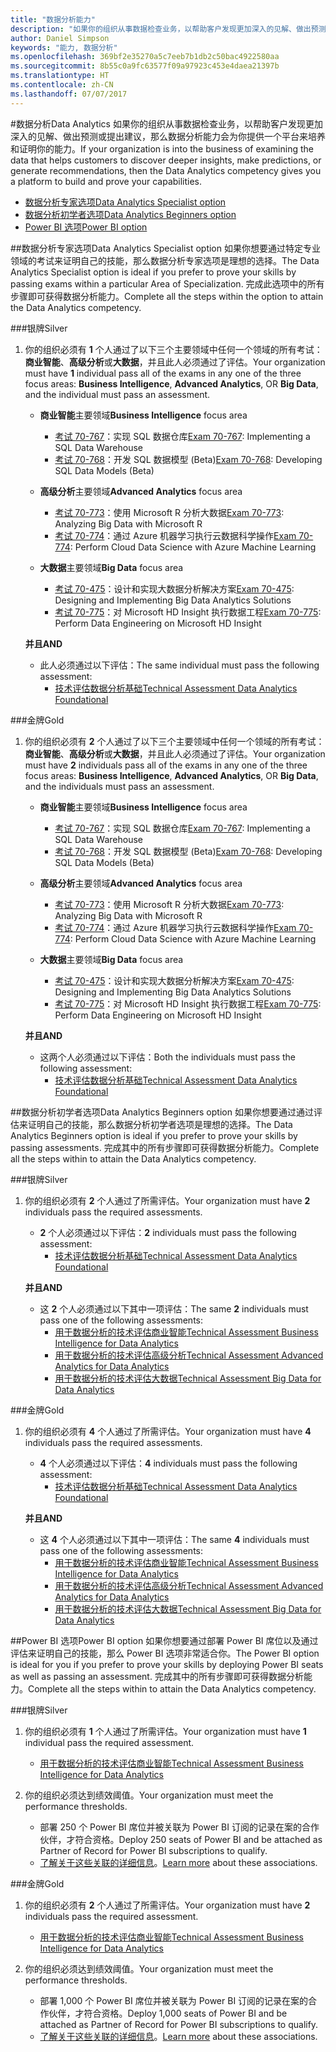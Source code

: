 ```yaml
---
title: "数据分析能力"
description: "如果你的组织从事数据检查业务，以帮助客户发现更加深入的见解、做出预测或提出建议，那么数据分析能力会为你提供一个平台来培养和证明你的能力。"
author: Daniel Simpson
keywords: "能力, 数据分析"
ms.openlocfilehash: 369bf2e35270a5c7eeb7b1db2c50bac4922580aa
ms.sourcegitcommit: 8b55c0a9fc63577f09a97923c453e4daea21397b
ms.translationtype: HT
ms.contentlocale: zh-CN
ms.lasthandoff: 07/07/2017
---
```

#<a name="data-analytics"></a><span data-ttu-id="0130f-104">数据分析</span><span class="sxs-lookup"><span data-stu-id="0130f-104">Data Analytics</span></span>
<span data-ttu-id="0130f-105">如果你的组织从事数据检查业务，以帮助客户发现更加深入的见解、做出预测或提出建议，那么数据分析能力会为你提供一个平台来培养和证明你的能力。</span><span class="sxs-lookup"><span data-stu-id="0130f-105">If your organization is into the business of examining the data that helps customers to discover deeper insights, make predictions, or generate recommendations, then the Data Analytics competency gives you a platform to build and prove your capabilities.</span></span>

- [<span data-ttu-id="0130f-106">数据分析专家选项</span><span class="sxs-lookup"><span data-stu-id="0130f-106">Data Analytics Specialist option</span></span>](#data-analytics-specialist-option)
- [<span data-ttu-id="0130f-107">数据分析初学者选项</span><span class="sxs-lookup"><span data-stu-id="0130f-107">Data Analytics Beginners option</span></span>](#data-analytics-beginners-option)
- [<span data-ttu-id="0130f-108">Power BI 选项</span><span class="sxs-lookup"><span data-stu-id="0130f-108">Power BI option</span></span>](#power-bi-option)

##<a name="data-analytics-specialist-option"></a><span data-ttu-id="0130f-109">数据分析专家选项</span><span class="sxs-lookup"><span data-stu-id="0130f-109">Data Analytics Specialist option</span></span>
<span data-ttu-id="0130f-110">如果你想要通过特定专业领域的考试来证明自己的技能，那么数据分析专家选项是理想的选择。</span><span class="sxs-lookup"><span data-stu-id="0130f-110">The Data Analytics Specialist option is ideal if you prefer to prove your skills by passing exams within a particular Area of Specialization.</span></span> <span data-ttu-id="0130f-111">完成此选项中的所有步骤即可获得数据分析能力。</span><span class="sxs-lookup"><span data-stu-id="0130f-111">Complete all the steps within the option to attain the Data Analytics competency.</span></span>

###<a name="silver"></a><span data-ttu-id="0130f-112">银牌</span><span class="sxs-lookup"><span data-stu-id="0130f-112">Silver</span></span>
1. <span data-ttu-id="0130f-113">你的组织必须有 **1** 个人通过了以下三个主要领域中任何一个领域的所有考试：**商业智能**、**高级分析**或**大数据**，并且此人必须通过了评估。</span><span class="sxs-lookup"><span data-stu-id="0130f-113">Your organization must have **1** individual pass all of the exams in any one of the three focus areas: **Business Intelligence**, **Advanced Analytics**, OR **Big Data**, and the individual must pass an assessment.</span></span>

    - <span data-ttu-id="0130f-114">**商业智能**主要领域</span><span class="sxs-lookup"><span data-stu-id="0130f-114">**Business Intelligence** focus area</span></span>
        - <span data-ttu-id="0130f-115">[考试 70-767](https://www.microsoft.com/en-us/learning/exam-70-767.aspx)：实现 SQL 数据仓库</span><span class="sxs-lookup"><span data-stu-id="0130f-115">[Exam 70-767](https://www.microsoft.com/en-us/learning/exam-70-767.aspx): Implementing a SQL Data Warehouse</span></span> 
        - <span data-ttu-id="0130f-116">[考试 70-768](https://www.microsoft.com/en-us/learning/exam-70-768.aspx)：开发 SQL 数据模型 (Beta)</span><span class="sxs-lookup"><span data-stu-id="0130f-116">[Exam 70-768](https://www.microsoft.com/en-us/learning/exam-70-768.aspx): Developing SQL Data Models (Beta)</span></span>

    - <span data-ttu-id="0130f-117">**高级分析**主要领域</span><span class="sxs-lookup"><span data-stu-id="0130f-117">**Advanced Analytics** focus area</span></span>
        - <span data-ttu-id="0130f-118">[考试 70-773](https://www.microsoft.com/en-us/learning/exam-70-773.aspx)：使用 Microsoft R 分析大数据</span><span class="sxs-lookup"><span data-stu-id="0130f-118">[Exam 70-773](https://www.microsoft.com/en-us/learning/exam-70-773.aspx): Analyzing Big Data with Microsoft R</span></span>
        - <span data-ttu-id="0130f-119">[考试 70-774](https://www.microsoft.com/en-us/learning/exam-70-774.aspx)：通过 Azure 机器学习执行云数据科学操作</span><span class="sxs-lookup"><span data-stu-id="0130f-119">[Exam 70-774](https://www.microsoft.com/en-us/learning/exam-70-774.aspx): Perform Cloud Data Science with Azure Machine Learning</span></span>

    - <span data-ttu-id="0130f-120">**大数据**主要领域</span><span class="sxs-lookup"><span data-stu-id="0130f-120">**Big Data** focus area</span></span>
        - <span data-ttu-id="0130f-121">[考试 70-475](https://www.microsoft.com/en-us/learning/exam-70-475.aspx)：设计和实现大数据分析解决方案</span><span class="sxs-lookup"><span data-stu-id="0130f-121">[Exam 70-475](https://www.microsoft.com/en-us/learning/exam-70-475.aspx): Designing and Implementing Big Data Analytics Solutions</span></span>
        - <span data-ttu-id="0130f-122">[考试 70-775](https://www.microsoft.com/en-us/learning/exam-70-775.aspx)：对 Microsoft HD Insight 执行数据工程</span><span class="sxs-lookup"><span data-stu-id="0130f-122">[Exam 70-775](https://www.microsoft.com/en-us/learning/exam-70-775.aspx): Perform Data Engineering on Microsoft HD Insight</span></span>

    **<span data-ttu-id="0130f-123">并且</span><span class="sxs-lookup"><span data-stu-id="0130f-123">AND</span></span>**

    - <span data-ttu-id="0130f-124">此人必须通过以下评估：</span><span class="sxs-lookup"><span data-stu-id="0130f-124">The same individual must pass the following assessment:</span></span>
        - [<span data-ttu-id="0130f-125">技术评估数据分析基础</span><span class="sxs-lookup"><span data-stu-id="0130f-125">Technical Assessment Data Analytics Foundational</span></span>](https://partneruniversity.microsoft.com/?whr=uri:MicrosoftAccount&courseId=14356&scoId=w5Ubm2ygB_4304778676)

###<a name="gold"></a><span data-ttu-id="0130f-126">金牌</span><span class="sxs-lookup"><span data-stu-id="0130f-126">Gold</span></span>
1. <span data-ttu-id="0130f-127">你的组织必须有 **2** 个人通过了以下三个主要领域中任何一个领域的所有考试：**商业智能**、**高级分析**或**大数据**，并且此人必须通过了评估。</span><span class="sxs-lookup"><span data-stu-id="0130f-127">Your organization must have **2** individuals pass all of the exams in any one of the three focus areas: **Business Intelligence**, **Advanced Analytics**, OR **Big Data**, and the individuals must pass an assessment.</span></span>

    - <span data-ttu-id="0130f-128">**商业智能**主要领域</span><span class="sxs-lookup"><span data-stu-id="0130f-128">**Business Intelligence** focus area</span></span>
        - <span data-ttu-id="0130f-129">[考试 70-767](https://www.microsoft.com/en-us/learning/exam-70-767.aspx)：实现 SQL 数据仓库</span><span class="sxs-lookup"><span data-stu-id="0130f-129">[Exam 70-767](https://www.microsoft.com/en-us/learning/exam-70-767.aspx): Implementing a SQL Data Warehouse</span></span> 
        - <span data-ttu-id="0130f-130">[考试 70-768](https://www.microsoft.com/en-us/learning/exam-70-768.aspx)：开发 SQL 数据模型 (Beta)</span><span class="sxs-lookup"><span data-stu-id="0130f-130">[Exam 70-768](https://www.microsoft.com/en-us/learning/exam-70-768.aspx): Developing SQL Data Models (Beta)</span></span>

    - <span data-ttu-id="0130f-131">**高级分析**主要领域</span><span class="sxs-lookup"><span data-stu-id="0130f-131">**Advanced Analytics** focus area</span></span>
        - <span data-ttu-id="0130f-132">[考试 70-773](https://www.microsoft.com/en-us/learning/exam-70-773.aspx)：使用 Microsoft R 分析大数据</span><span class="sxs-lookup"><span data-stu-id="0130f-132">[Exam 70-773](https://www.microsoft.com/en-us/learning/exam-70-773.aspx): Analyzing Big Data with Microsoft R</span></span>
        - <span data-ttu-id="0130f-133">[考试 70-774](https://www.microsoft.com/en-us/learning/exam-70-774.aspx)：通过 Azure 机器学习执行云数据科学操作</span><span class="sxs-lookup"><span data-stu-id="0130f-133">[Exam 70-774](https://www.microsoft.com/en-us/learning/exam-70-774.aspx): Perform Cloud Data Science with Azure Machine Learning</span></span>

    - <span data-ttu-id="0130f-134">**大数据**主要领域</span><span class="sxs-lookup"><span data-stu-id="0130f-134">**Big Data** focus area</span></span>
        - <span data-ttu-id="0130f-135">[考试 70-475](https://www.microsoft.com/en-us/learning/exam-70-475.aspx)：设计和实现大数据分析解决方案</span><span class="sxs-lookup"><span data-stu-id="0130f-135">[Exam 70-475](https://www.microsoft.com/en-us/learning/exam-70-475.aspx): Designing and Implementing Big Data Analytics Solutions</span></span>
        - <span data-ttu-id="0130f-136">[考试 70-775](https://www.microsoft.com/en-us/learning/exam-70-775.aspx)：对 Microsoft HD Insight 执行数据工程</span><span class="sxs-lookup"><span data-stu-id="0130f-136">[Exam 70-775](https://www.microsoft.com/en-us/learning/exam-70-775.aspx): Perform Data Engineering on Microsoft HD Insight</span></span>

    **<span data-ttu-id="0130f-137">并且</span><span class="sxs-lookup"><span data-stu-id="0130f-137">AND</span></span>**

    - <span data-ttu-id="0130f-138">这两个人必须通过以下评估：</span><span class="sxs-lookup"><span data-stu-id="0130f-138">Both the individuals must pass the following assessment:</span></span> 
        - [<span data-ttu-id="0130f-139">技术评估数据分析基础</span><span class="sxs-lookup"><span data-stu-id="0130f-139">Technical Assessment Data Analytics Foundational</span></span>](https://partneruniversity.microsoft.com/?whr=uri:MicrosoftAccount&courseId=14356&scoId=w5Ubm2ygB_4304778676)

##<a name="data-analytics-beginners-option"></a><span data-ttu-id="0130f-140">数据分析初学者选项</span><span class="sxs-lookup"><span data-stu-id="0130f-140">Data Analytics Beginners option</span></span>
<span data-ttu-id="0130f-141">如果你想要通过通过评估来证明自己的技能，那么数据分析初学者选项是理想的选择。</span><span class="sxs-lookup"><span data-stu-id="0130f-141">The Data Analytics Beginners option is ideal if you prefer to prove your skills by passing assessments.</span></span> <span data-ttu-id="0130f-142">完成其中的所有步骤即可获得数据分析能力。</span><span class="sxs-lookup"><span data-stu-id="0130f-142">Complete all the steps within to attain the Data Analytics competency.</span></span>

###<a name="silver"></a><span data-ttu-id="0130f-143">银牌</span><span class="sxs-lookup"><span data-stu-id="0130f-143">Silver</span></span>
1. <span data-ttu-id="0130f-144">你的组织必须有 **2** 个人通过了所需评估。</span><span class="sxs-lookup"><span data-stu-id="0130f-144">Your organization must have **2** individuals pass the required assessments.</span></span>

    - <span data-ttu-id="0130f-145">**2** 个人必须通过以下评估：</span><span class="sxs-lookup"><span data-stu-id="0130f-145">**2** individuals must pass the following assessment:</span></span>
        - [<span data-ttu-id="0130f-146">技术评估数据分析基础</span><span class="sxs-lookup"><span data-stu-id="0130f-146">Technical Assessment Data Analytics Foundational</span></span>](https://partneruniversity.microsoft.com/?whr=uri:MicrosoftAccount&courseId=14356&scoId=w5Ubm2ygB_4304778676)

    **<span data-ttu-id="0130f-147">并且</span><span class="sxs-lookup"><span data-stu-id="0130f-147">AND</span></span>**

    - <span data-ttu-id="0130f-148">这 **2** 个人必须通过以下其中一项评估：</span><span class="sxs-lookup"><span data-stu-id="0130f-148">The same **2** individuals must pass one of the following assessments:</span></span>
        - [<span data-ttu-id="0130f-149">用于数据分析的技术评估商业智能</span><span class="sxs-lookup"><span data-stu-id="0130f-149">Technical Assessment Business Intelligence for Data Analytics</span></span>](https://partneruniversity.microsoft.com/?whr=uri:MicrosoftAccount&courseId=14350&scoId=u5YzfgigB_1504778676)
        - [<span data-ttu-id="0130f-150">用于数据分析的技术评估高级分析</span><span class="sxs-lookup"><span data-stu-id="0130f-150">Technical Assessment Advanced Analytics for Data Analytics</span></span>](https://partneruniversity.microsoft.com/?whr=uri:MicrosoftAccount&courseId=10275&scoId=bweuuySgB_3904778676)
        - [<span data-ttu-id="0130f-151">用于数据分析的技术评估大数据</span><span class="sxs-lookup"><span data-stu-id="0130f-151">Technical Assessment Big Data for Data Analytics</span></span>](https://partneruniversity.microsoft.com/?whr=uri:MicrosoftAccount&courseId=14349&scoId=qb5OGFigB_6604778676)

###<a name="gold"></a><span data-ttu-id="0130f-152">金牌</span><span class="sxs-lookup"><span data-stu-id="0130f-152">Gold</span></span>
1. <span data-ttu-id="0130f-153">你的组织必须有 **4** 个人通过了所需评估。</span><span class="sxs-lookup"><span data-stu-id="0130f-153">Your organization must have **4** individuals pass the required assessments.</span></span>

    - <span data-ttu-id="0130f-154">**4** 个人必须通过以下评估：</span><span class="sxs-lookup"><span data-stu-id="0130f-154">**4** individuals must pass the following assessment:</span></span>
        - [<span data-ttu-id="0130f-155">技术评估数据分析基础</span><span class="sxs-lookup"><span data-stu-id="0130f-155">Technical Assessment Data Analytics Foundational</span></span> ](https://partneruniversity.microsoft.com/?whr=uri:MicrosoftAccount&courseId=14356&scoId=w5Ubm2ygB_4304778676)

    **<span data-ttu-id="0130f-156">并且</span><span class="sxs-lookup"><span data-stu-id="0130f-156">AND</span></span>**

    - <span data-ttu-id="0130f-157">这 **4** 个人必须通过以下其中一项评估：</span><span class="sxs-lookup"><span data-stu-id="0130f-157">The same **4** individuals must pass one of the following assessments:</span></span>
        - [<span data-ttu-id="0130f-158">用于数据分析的技术评估商业智能</span><span class="sxs-lookup"><span data-stu-id="0130f-158">Technical Assessment Business Intelligence for Data Analytics</span></span>](https://partneruniversity.microsoft.com/?whr=uri:MicrosoftAccount&courseId=14350&scoId=u5YzfgigB_1504778676)
        - [<span data-ttu-id="0130f-159">用于数据分析的技术评估高级分析</span><span class="sxs-lookup"><span data-stu-id="0130f-159">Technical Assessment Advanced Analytics for Data Analytics</span></span>](https://partneruniversity.microsoft.com/?whr=uri:MicrosoftAccount&courseId=10275&scoId=bweuuySgB_3904778676)
        - [<span data-ttu-id="0130f-160">用于数据分析的技术评估大数据</span><span class="sxs-lookup"><span data-stu-id="0130f-160">Technical Assessment Big Data for Data Analytics</span></span>](https://partneruniversity.microsoft.com/?whr=uri:MicrosoftAccount&courseId=14349&scoId=qb5OGFigB_6604778676)

##<a name="power-bi-option"></a><span data-ttu-id="0130f-161">Power BI 选项</span><span class="sxs-lookup"><span data-stu-id="0130f-161">Power BI option</span></span>
<span data-ttu-id="0130f-162">如果你想要通过部署 Power BI 席位以及通过评估来证明自己的技能，那么 Power BI 选项非常适合你。</span><span class="sxs-lookup"><span data-stu-id="0130f-162">The Power BI option is ideal for you if you prefer to prove your skills by deploying Power BI seats as well as passing an assessment.</span></span> <span data-ttu-id="0130f-163">完成其中的所有步骤即可获得数据分析能力。</span><span class="sxs-lookup"><span data-stu-id="0130f-163">Complete all the steps within to attain the Data Analytics competency.</span></span>

###<a name="silver"></a><span data-ttu-id="0130f-164">银牌</span><span class="sxs-lookup"><span data-stu-id="0130f-164">Silver</span></span>

1. <span data-ttu-id="0130f-165">你的组织必须有 **1** 个人通过了所需评估。</span><span class="sxs-lookup"><span data-stu-id="0130f-165">Your organization must have **1** individual pass the required assessment.</span></span>

    - [<span data-ttu-id="0130f-166">用于数据分析的技术评估商业智能</span><span class="sxs-lookup"><span data-stu-id="0130f-166">Technical Assessment Business Intelligence for Data Analytics</span></span>](https://partneruniversity.microsoft.com/?whr=uri:MicrosoftAccount&courseId=14350&scoId=u5YzfgigB_1504778676)
  
2. <span data-ttu-id="0130f-167">你的组织必须达到绩效阈值。</span><span class="sxs-lookup"><span data-stu-id="0130f-167">Your organization must meet the performance thresholds.</span></span>

    - <span data-ttu-id="0130f-168">部署 250 个 Power BI 席位并被关联为 Power BI 订阅的记录在案的合作伙伴，才符合资格。</span><span class="sxs-lookup"><span data-stu-id="0130f-168">Deploy 250 seats of Power BI and be attached as Partner of Record for Power BI subscriptions to qualify.</span></span>
    - <span data-ttu-id="0130f-169">[了解关于这些关联的详细信息](https://partner.microsoft.com/en-us/membership/digital-partner-of-record)。</span><span class="sxs-lookup"><span data-stu-id="0130f-169">[Learn more](https://partner.microsoft.com/en-us/membership/digital-partner-of-record) about these associations.</span></span>

###<a name="gold"></a><span data-ttu-id="0130f-170">金牌</span><span class="sxs-lookup"><span data-stu-id="0130f-170">Gold</span></span>
1. <span data-ttu-id="0130f-171">你的组织必须有 **2** 个人通过了所需评估。</span><span class="sxs-lookup"><span data-stu-id="0130f-171">Your organization must have **2** individuals pass the required assessment.</span></span>
    - [<span data-ttu-id="0130f-172">用于数据分析的技术评估商业智能</span><span class="sxs-lookup"><span data-stu-id="0130f-172">Technical Assessment Business Intelligence for Data Analytics</span></span>](https://partneruniversity.microsoft.com/?whr=uri:MicrosoftAccount&courseId=14350&scoId=u5YzfgigB_1504778676)
  
2. <span data-ttu-id="0130f-173">你的组织必须达到绩效阈值。</span><span class="sxs-lookup"><span data-stu-id="0130f-173">Your organization must meet the performance thresholds.</span></span>
    - <span data-ttu-id="0130f-174">部署 1,000 个 Power BI 席位并被关联为 Power BI 订阅的记录在案的合作伙伴，才符合资格。</span><span class="sxs-lookup"><span data-stu-id="0130f-174">Deploy 1,000 seats of Power BI and be attached as Partner of Record for Power BI subscriptions to qualify.</span></span>
    - <span data-ttu-id="0130f-175">[了解关于这些关联的详细信息](https://partner.microsoft.com/en-us/membership/digital-partner-of-record)。</span><span class="sxs-lookup"><span data-stu-id="0130f-175">[Learn more](https://partner.microsoft.com/en-us/membership/digital-partner-of-record) about these associations.</span></span>

